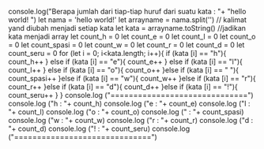 console.log("Berapa jumlah dari tiap-tiap huruf dari suatu kata : "+ "hello world!  ")
let nama = 'hello world!'
let arrayname = nama.split('') // kalimat yand diubah menjadi setiap kata
let kata = arrayname.toString() //jadikan kata menjadi array
let count_h = 0
let count_e = 0
let count_l = 0
let count_o = 0
let count_spasi = 0
let count_w = 0
let count_r = 0
let count_d = 0
let count_seru = 0
for (let i = 0; i<kata.length; i++){
    if (kata [i] == "h"){
        count_h++
    } else if (kata [i] == "e"){
        count_e++
    } else if (kata [i] == "l"){
        count_l++
    } else if (kata [i] == "o"){
        count_o++
    }else if (kata [i] == " "){
        count_spasi++
    }else if (kata [i] == "w"){
        count_w++
    }else if (kata [i] == "r"){
        count_r++
    }else if (kata [i] == "d"){
        count_d++
    }else if (kata [i] == "!"){
        count_seru++
    }
}
console.log ("==============================")
console.log ("h : "+ count_h)
console.log ("e : "+ count_e)
console.log ("l : "+ count_l)
console.log ("o : "+ count_o)
console.log ("  : "+ count_spasi)
console.log ("w : "+ count_w)
console.log ("r : "+ count_r)
console.log ("d : "+ count_d)
console.log ("! : "+ count_seru)
console.log ("==============================")